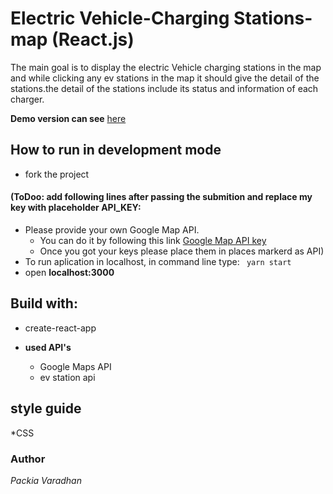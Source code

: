 
# Electric Vehicle-Charging Stations-map (React.js)
The main goal is to display the electric Vehicle charging stations in the map and while clicking any ev stations in the map it should give the detail of the stations.the detail of the stations include its status and information of each charger.

 **Demo version can see** [here](http://my-evs-dns.s3-website-eu-west-1.amazonaws.com/) 

## How to run in development mode
* fork the project


#### (ToDoo: add following lines after passing the submition and replace my key with placeholder API_KEY:
* Please provide your own Google Map API.
    * You can do it by following this link [Google Map API key](https://developers.google.com/maps/documentation/javascript/get-api-key)
    * Once you got your keys please place them in places markerd as API)
* To run aplication in localhost, in command line type: ``` yarn start```
* open **localhost:3000**

<!--
 **Live version can see** [here](http://my-evs-dns.s3-website-eu-west-1.amazonaws.com/) -->

## Build with:
- create-react-app

- **used API's**
    - Google Maps API
    - ev station api

##  style guide
*CSS

### Author
*Packia Varadhan*
